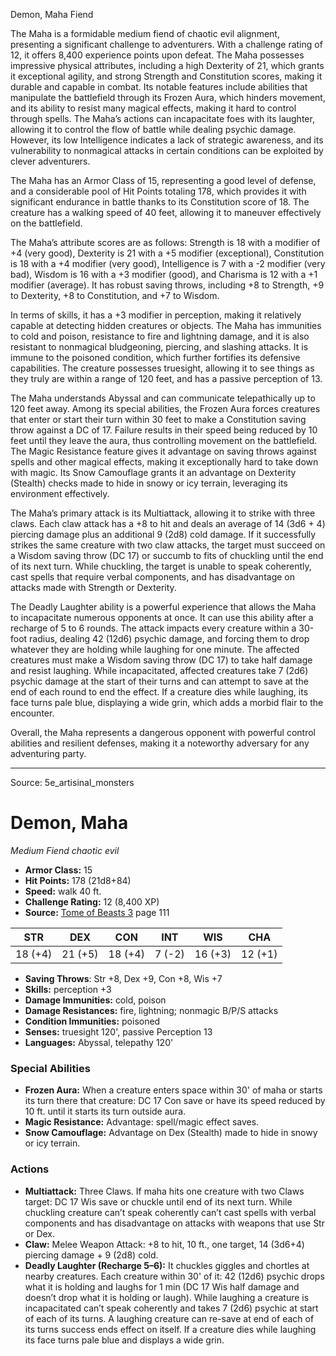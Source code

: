 <MonsterName/>Demon, Maha</MonsterName>
<CreatureType/>Fiend</CreatureType>

<summary>The Maha is a formidable medium fiend of chaotic evil alignment, presenting a significant challenge to adventurers. With a challenge rating of 12, it offers 8,400 experience points upon defeat. The Maha possesses impressive physical attributes, including a high Dexterity of 21, which grants it exceptional agility, and strong Strength and Constitution scores, making it durable and capable in combat. Its notable features include abilities that manipulate the battlefield through its Frozen Aura, which hinders movement, and its ability to resist many magical effects, making it hard to control through spells. The Maha’s actions can incapacitate foes with its laughter, allowing it to control the flow of battle while dealing psychic damage. However, its low Intelligence indicates a lack of strategic awareness, and its vulnerability to nonmagical attacks in certain conditions can be exploited by clever adventurers.</summary>

<detail>

The Maha has an Armor Class of 15, representing a good level of defense, and a considerable pool of Hit Points totaling 178, which provides it with significant endurance in battle thanks to its Constitution score of 18. The creature has a walking speed of 40 feet, allowing it to maneuver effectively on the battlefield.

The Maha’s attribute scores are as follows: Strength is 18 with a modifier of +4 (very good), Dexterity is 21 with a +5 modifier (exceptional), Constitution is 18 with a +4 modifier (very good), Intelligence is 7 with a -2 modifier (very bad), Wisdom is 16 with a +3 modifier (good), and Charisma is 12 with a +1 modifier (average). It has robust saving throws, including +8 to Strength, +9 to Dexterity, +8 to Constitution, and +7 to Wisdom.

In terms of skills, it has a +3 modifier in perception, making it relatively capable at detecting hidden creatures or objects. The Maha has immunities to cold and poison, resistance to fire and lightning damage, and it is also resistant to nonmagical bludgeoning, piercing, and slashing attacks. It is immune to the poisoned condition, which further fortifies its defensive capabilities. The creature possesses truesight, allowing it to see things as they truly are within a range of 120 feet, and has a passive perception of 13.

The Maha understands Abyssal and can communicate telepathically up to 120 feet away. Among its special abilities, the Frozen Aura forces creatures that enter or start their turn within 30 feet to make a Constitution saving throw against a DC of 17. Failure results in their speed being reduced by 10 feet until they leave the aura, thus controlling movement on the battlefield. The Magic Resistance feature gives it advantage on saving throws against spells and other magical effects, making it exceptionally hard to take down with magic. Its Snow Camouflage grants it an advantage on Dexterity (Stealth) checks made to hide in snowy or icy terrain, leveraging its environment effectively.

The Maha’s primary attack is its Multiattack, allowing it to strike with three claws. Each claw attack has a +8 to hit and deals an average of 14 (3d6 + 4) piercing damage plus an additional 9 (2d8) cold damage. If it successfully strikes the same creature with two claw attacks, the target must succeed on a Wisdom saving throw (DC 17) or succumb to fits of chuckling until the end of its next turn. While chuckling, the target is unable to speak coherently, cast spells that require verbal components, and has disadvantage on attacks made with Strength or Dexterity.

The Deadly Laughter ability is a powerful experience that allows the Maha to incapacitate numerous opponents at once. It can use this ability after a recharge of 5 to 6 rounds. The attack impacts every creature within a 30-foot radius, dealing 42 (12d6) psychic damage, and forcing them to drop whatever they are holding while laughing for one minute. The affected creatures must make a Wisdom saving throw (DC 17) to take half damage and resist laughing. While incapacitated, affected creatures take 7 (2d6) psychic damage at the start of their turns and can attempt to save at the end of each round to end the effect. If a creature dies while laughing, its face turns pale blue, displaying a wide grin, which adds a morbid flair to the encounter.

Overall, the Maha represents a dangerous opponent with powerful control abilities and resilient defenses, making it a noteworthy adversary for any adventuring party.</detail>



---

Source: 5e_artisinal_monsters

# Demon, Maha

*Medium* *Fiend* *chaotic evil*

- **Armor Class:** 15
- **Hit Points:** 178 (21d8+84)
- **Speed:** walk 40 ft.
- **Challenge Rating:** 12 (8,400 XP)
- **Source:** [Tome of Beasts 3](https://koboldpress.com/kpstore/product/tome-of-beasts-3-for-5th-edition/) page 111

| STR | DEX | CON | INT | WIS | CHA |
| --- | --- | --- | --- | --- | --- |
| 18 (+4) | 21 (+5) | 18 (+4) | 7 (-2) | 16 (+3) | 12 (+1) |

- **Saving Throws**: Str +8, Dex +9, Con +8, Wis +7
- **Skills:** perception +3
- **Damage Immunities:** cold, poison 
- **Damage Resistances:** fire, lightning; nonmagic B/P/S attacks
- **Condition Immunities:** poisoned
- **Senses:** truesight 120', passive Perception 13
- **Languages:** Abyssal, telepathy 120'

### Special Abilities

- **Frozen Aura:** When a creature enters space within 30' of maha or starts its turn there that creature: DC 17 Con save or have its speed reduced by 10 ft. until it starts its turn outside aura.
- **Magic Resistance:** Advantage: spell/magic effect saves.
- **Snow Camouflage:** Advantage on Dex (Stealth) made to hide in snowy or icy terrain.

### Actions

- **Multiattack:** Three Claws. If maha hits one creature with two Claws target: DC 17 Wis save or chuckle until end of its next turn. While chuckling creature can’t speak coherently can’t cast spells with verbal components and has disadvantage on attacks with weapons that use Str or Dex.
- **Claw:** Melee Weapon Attack: +8 to hit, 10 ft., one target, 14 (3d6+4) piercing damage + 9 (2d8) cold.
- **Deadly Laughter (Recharge 5–6):** It chuckles giggles and chortles at nearby creatures. Each creature within 30' of it: 42 (12d6) psychic drops what it is holding and laughs for 1 min (DC 17 Wis half damage and doesn’t drop what it is holding or laugh). While laughing a creature is incapacitated can’t speak coherently and takes 7 (2d6) psychic at start of each of its turns. A laughing creature can re-save at end of each of its turns success ends effect on itself. If a creature dies while laughing its face turns pale blue and displays a wide grin.




